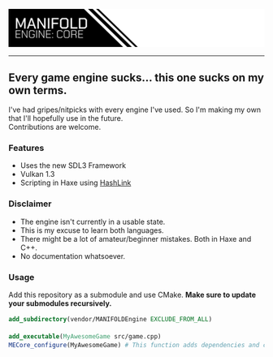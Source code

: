 ![MANIFOLD ENGINE: CORE](.image/header.png)

---

## Every game engine sucks... this one sucks on my own terms.
I've had gripes/nitpicks with every engine I've used. So I'm making my own that I'll hopefully use in the future.\
Contributions are welcome.

### Features
- Uses the new SDL3 Framework
- Vulkan 1.3
- Scripting in Haxe using [HashLink](https://hashlink.haxe.org/)

### Disclaimer
- The engine isn't currently in a usable state.
- This is my excuse to learn both languages.
- There might be a lot of amateur/beginner mistakes. Both in Haxe and C++.
- No documentation whatsoever.

### Usage
Add this repository as a submodule and use CMake. **Make sure to update your submodules recursively.**
```cmake
add_subdirectory(vendor/MANIFOLDEngine EXCLUDE_FROM_ALL)

add_executable(MyAwesomeGame src/game.cpp)
MECore_configure(MyAwesomeGame) # This function adds dependencies and custom commands that are required.
```
